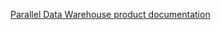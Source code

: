   [Parallel Data Warehouse product documentation](https://www.microsoft.com/download/details.aspx?id=51610)  
